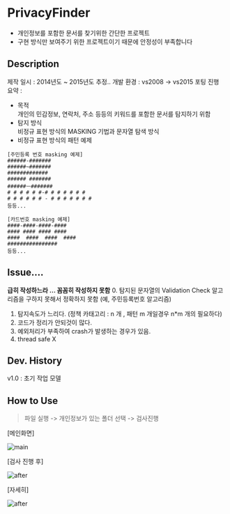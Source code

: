 # PrivacyFinder
  * 개인정보를 포함한 문서를 찾기위한 간단한 프로젝트
  * 구현 방식만 보여주기 위한 프로젝트이기 때문에 안정성이 부족합니다

## Description
제작 일시 : 2014년도 ~ 2015년도 추정.. 
개발 환경 : vs2008 -> vs2015 포팅 진행</br>
요약 : 
* 목적</br>
  개인의 민감정보, 연락처, 주소 등등의 키워드를 포함한 문서를 탐지하기 위함
* 탐지 방식</br>
  비정규 표현 방식의 MASKING 기법과 문자열 탐색 방식
* 비정규 표현 방식의 패턴 예제</br>
```
[주민등록 번호 masking 예제]
######-#######
######~#######
#############
###### #######
######ㅡ#######
# # # # # #-# # # # # # #
# # # # # # - # # # # # # #
등등...

[카드번호 masking 예제]
####-####-####-####
#### #### #### ####
####  ####  ####  ####
################
등등...
````
## Issue.... </br>
**급히 작성하느라 ... 꼼꼼히 작성하지 못함**
  0. 탐지된 문자열의 Validation Check 알고리즘을 구하지 못해서 정확하지 못함 (예, 주민등록번호 알고리즘)
  1. 탐지속도가 느리다. (정책 카태고리 : n 개 , 패턴 m 개일경우 n*m 개의 필요하다)
  2. 코드가 정리가 안되것이 많다.
  3. 예외처리가 부족하여 crash가 발생하는 경우가 있음.
  4. thread safe X

## Dev. History
v1.0 : 초기 작업 모델 </br>

## How to Use

> 파일 실행 -> 개인정보가 있는 폴더 선택 -> 검사진행 </br>

[메인화면]

![main](https://user-images.githubusercontent.com/28824715/50061067-4ba5c280-01df-11e9-8834-0b4948217013.jpg)

[검사 진행 후]

![after](https://user-images.githubusercontent.com/28824715/50061069-4ba5c280-01df-11e9-96bb-cb873300ea2a.jpg)

[자세히]

![after](https://user-images.githubusercontent.com/28824715/50061070-4ba5c280-01df-11e9-9fe6-001f53628b1a.JPG)


